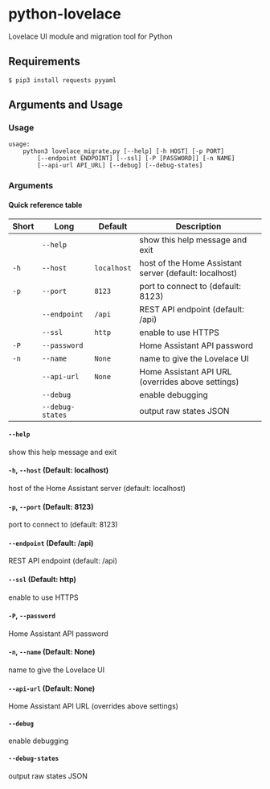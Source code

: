 # python-lovelace
Lovelace UI module and migration tool for Python

## Requirements

```shell
$ pip3 install requests pyyaml
```

## Arguments and Usage

### Usage

```
usage:
    python3 lovelace_migrate.py [--help] [-h HOST] [-p PORT]
        [--endpoint ENDPOINT] [--ssl] [-P [PASSWORD]] [-n NAME]
        [--api-url API_URL] [--debug] [--debug-states]
```

### Arguments

#### Quick reference table

|Short|Long            |Default    |Description                                           |
|-----|----------------|-----------|------------------------------------------------------|
|     |`--help`        |           |show this help message and exit                       |
|`-h` |`--host`        |`localhost`|host of the Home Assistant server (default: localhost)|
|`-p` |`--port`        |`8123`     |port to connect to (default: 8123)                    |
|     |`--endpoint`    |`/api`     |REST API endpoint (default: /api)                     |
|     |`--ssl`         |`http`     |enable to use HTTPS                                   |
|`-P` |`--password`    |           |Home Assistant API password                           |
|`-n` |`--name`        |`None`     |name to give the Lovelace UI                          |
|     |`--api-url`     |`None`     |Home Assistant API URL (overrides above settings)     |
|     |`--debug`       |           |enable debugging                                      |
|     |`--debug-states`|           |output raw states JSON                                |

#### `--help`
show this help message and exit

#### `-h`, `--host` (Default: localhost)
host of the Home Assistant server (default: localhost)

#### `-p`, `--port` (Default: 8123)
port to connect to (default: 8123)

#### `--endpoint` (Default: /api)
REST API endpoint (default: /api)

#### `--ssl` (Default: http)
enable to use HTTPS

#### `-P`, `--password`
Home Assistant API password

#### `-n`, `--name` (Default: None)
name to give the Lovelace UI

#### `--api-url` (Default: None)
Home Assistant API URL (overrides above settings)

#### `--debug`
enable debugging

#### `--debug-states`
output raw states JSON
